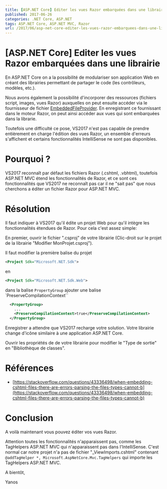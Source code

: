 ```yaml
---
title: [ASP.NET Core] Editer les vues Razor embarquées dans une librairie
published: 2017-06-26
categories: .NET Core, ASP.NET
tags: ASP.NET Core, ASP.NET MVC, Razor
url: /2017/06/asp-net-core-editer-les-vues-razor-embarquees-dans-une-librairie
---
```


# [ASP.NET Core] Editer les vues Razor embarquées dans une librairie

En ASP.NET Core on a la possibilité de modulariser son application Web en créant des librairies permettant de partager le code (les contrôleurs, modèles, etc.).

Nous avons également la possibilité d'incorporer des ressources (fichiers script, images, vues Razor) auxquelles on peut ensuite accéder via le fournisseur de fichier [EmbeddedFileProvider](https://docs.microsoft.com/en-us/aspnet/core/api/microsoft.extensions.fileproviders.embeddedfileprovider). En enregistrant ce fournissant dans le moteur Razor, on peut ainsi accéder aux vues qui sont embarquées dans la librarie.

Toutefois une difficulté ce pose, VS2017 n'est pas capable de prendre entièrement en charge l'édition des vues Razor, un ensemble d'erreurs s'affichent et certains fonctionnalités IntelliSense ne sont pas disponibles.

<!--more-->

# Pourquoi ?

VS2017 reconnaît par défaut les fichiers Razor (.cshtml, .vbhtml), toutefois ASP.NET MVC étend les fonctionnalités de Razor, et ce sont ces fonctionnalités que VS2017 ne reconnaît pas car il ne "sait pas" que nous cherchons a éditer un fichier Razor pour ASP.NET MVC.

# Résolution

Il faut indiquer à VS2017 qu'il édite un projet Web pour qu'il intègre les fonctionnalités étendues de Razor. Pour cela c'est assez simple:

En premier, ouvrir le fichier ".csproj" de votre librairie (Clic-droit sur le projet de la librairie "Modifier MonProjet.csproj").

Il faut modifier la première balise du projet

```xml
<Project Sdk="Microsoft.NET.Sdk">
```

en

```xml
<Project Sdk="Microsoft.NET.Sdk.Web">
```

dans la balise `PropertyGroup` ajouter une balise `PreserveCompilationContext``

```xml
  <PropertyGroup>
    ...
    <PreserveCompilationContext>true</PreserveCompilationContext>
  </PropertyGroup>
```

Enregistrer a attendre que VS2017 recharge votre solution. Votre librairie change d'icône similaire à une application ASP.NET Core.

Ouvrir les propriétés de de votre librairie pour modifier le "Type de sortie" en "Bibliothèque de classes".

# Références
- [https://stackoverflow.com/questions/43336498/when-embedding-cshtml-files-there-are-errors-parsing-the-files-types-cannot-b](https://stackoverflow.com/questions/43336498/when-embedding-cshtml-files-there-are-errors-parsing-the-files-types-cannot-b)

# Conclusion

A voilà maintenant vous pouvez éditer vos vues Razor. 

Attention toutes les fonctionnalités n'apparaissent pas, comme les TagHelpers ASP.NET MVC qui n'apparaissent pas dans l'IntelliSense. C'est normal car notre projet n'a pas de fichier "_ViewImports.cshtml" contenant `@addTagHelper *, Microsoft.AspNetCore.Mvc.TagHelpers` qui importe les TagHelpers ASP.NET MVC.

A bientôt,

Yanos
